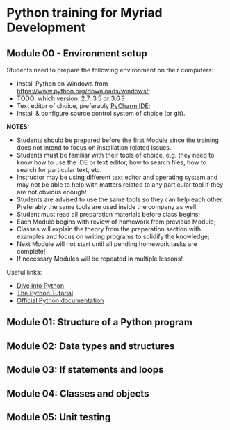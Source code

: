 # Python training for Myriad Development

## Module 00 - Environment setup

Students need to prepare the following environment on their computers:

* Install Python on Windows from https://www.python.org/downloads/windows/;
 * TODO: which version: 2.7, 3.5 or 3.6 ?
* Text editor of choice, preferably [PyCharm IDE](https://www.jetbrains.com/pycharm/);
* Install & configure source control system of choice (or git).

**NOTES:** 

* Students should be prepared before the first Module since the
training does not intend to focus on installation related issues.
* Students must be familiar with their tools of choice, e.g. they need to know
how to use the IDE or text editor, how to search files, how to search for
particular text, etc.
* Instructor may be using different text editor and operating system and may not be
able to help with matters related to any particular tool if they are not obvious
enough!
* Students are advised to use the same tools so they can help each other.
Preferably the same tools are used inside the company as well.
* Student must read all preparation materials before class begins;
* Each Module begins with review of homework from previous Module;
* Classes will explain the theory from the preparation section with examples
and focus on writing programs to solidify the knowledge;
* Next Module will not start until all pending homework tasks are complete!
* If necessary Modules will be repeated in multiple lessons!

Useful links:

* [Dive into Python](http://www.diveintopython.net/)
* [The Python Tutorial](https://docs.python.org/3/tutorial/index.html)
* [Official Python documentation](https://docs.python.org/)

## Module 01: Structure of a Python program
## Module 02: Data types and structures
## Module 03: If statements and loops
## Module 04: Classes and objects
## Module 05: Unit testing
